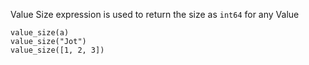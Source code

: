 Value Size expression is used to return the size as `int64` for any Value

```
value_size(a)
value_size("Jot")
value_size([1, 2, 3])
```